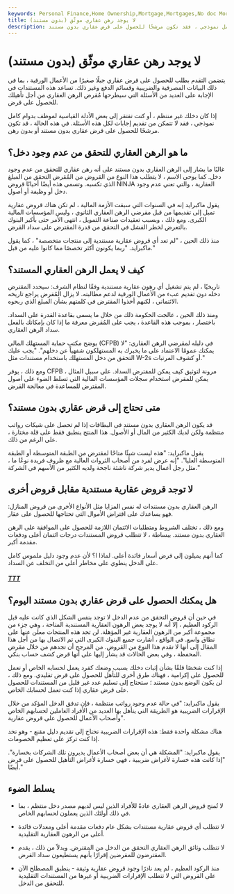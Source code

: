 ```yaml
---
keywords: Personal Finance,Home Ownership,Mortgage,Mortgages,No doc Mortgage,Non qm,Portfolio Loan,Self Employed
title: لا يوجد رهن عقاري موثّق (بدون مستند)
description: إذا كان دخلك غير منتظم أو كنت تفتقر إلى بعض الأدلة القياسية لموظف بدوام كامل نموذجي ، فقد تكون مرشحًا للحصول على قرض عقاري بدون مستند.
---
```


# لا يوجد رهن عقاري موثّق (بدون مستند)
يتضمن التقدم بطلب للحصول على قرض عقاري جبلًا صغيرًا من الأعمال الورقية ، بما في ذلك البيانات المصرفية والضريبية وقسائم الدفع وغير ذلك. تساعد هذه المستندات في الإجابة على العديد من الأسئلة التي سيطرحها مُقرض الرهن العقاري من أجل تأهيلك للحصول على قرض.

إذا كان دخلك غير منتظم ، أو كنت تفتقر إلى بعض الأدلة القياسية لموظف بدوام كامل نموذجي ، فقد لا تتمكن من تقديم إجابات لكل هذه الأسئلة. في هذه الحالة ، قد تكون مرشحًا للحصول على قرض عقاري بدون مستند أو بدون رهن.

## ما هو الرهن العقاري للتحقق من عدم وجود دخل؟

غالبًا ما يشار إلى الرهن العقاري بدون مستند على أنه رهن عقاري للتحقق من عدم وجود دخل. كما يوحي الاسم ، لا يتطلب هذا النوع من القروض من المُقرض التحقق من المبلغ الذي تكسبه. وتسمى هذه أيضًا أحيانًا قروض NINJA العقارية ، والتي تعني عدم وجود دخل أو وظيفة أو أصول.

يقول ماكبرايد إنه في السنوات التي سبقت الأزمة المالية ، لم تكن هناك قروض عقارية تميل إلى تقديمها من قبل مقرضي الرهن العقاري الثانوي ، وليس المؤسسات المالية الكبرى. ومع ذلك ، وبسبب تعقيدات صناعة التمويل ، انتهى الأمر حتى بأكبر البنوك بالتعرض لخطر الفشل في التحقق من قدرة المقترض على سداد القرض.

منذ ذلك الحين ، "لم تعد أي قروض عقارية مستندية إلى منتجات متخصصة" ، كما يقول ماكبرايد. "ربما يكونون أكثر تخصصًا مما كانوا عليه من قبل."

## كيف لا يعمل الرهن العقاري المستند؟

تاريخيًا ، لم يتم تشغيل أي رهون عقارية مستندية وفقًا لنظام الشرف: سيحدد المقترض دخله دون تقديم عبء من الأعمال الورقية لدعم مطالبته. لا يزال المُقرض يراجع تاريخه الائتماني ، لكنهم أخذوا المقترض في كلمتهم بشأن المبلغ الذي ربحوه.

ومنذ ذلك الحين ، عالجت الحكومة ذلك من خلال ما يسمى بقاعدة القدرة على السداد. باختصار ، بموجب هذه القاعدة ، يجب على المُقرض معرفة ما إذا كان بإمكانك بالفعل سداد الرهن العقاري.

يوضح مكتب حماية المستهلك المالي (CFPB) في دليله لمقرضي الرهن العقاري: "لا يمكنك عمومًا الاعتماد على ما يخبرك به المستهلكون شفهياً عن دخلهم". "يجب عليك التحقق من دخل المستهلك باستخدام مستندات مثل W-2s أو كشوف المرتبات."

ومع ذلك ، يوفر CFPB مرونة لتوثيق كيف يمكن للمقترض السداد. على سبيل المثال ، يمكن للمقرض استخدام سجلات المؤسسات المالية التي تسلط الضوء على أصول المقترض للمساعدة في معالجة القرض.

## متى تحتاج إلى قرض عقاري بدون مستند؟

قد يكون الرهن العقاري بدون مستند في البطاقات إذا لم تحصل على شيكات رواتب منتظمة ولكن لديك الكثير من المال أو الأصول. هذا المنتج ينطبق فقط على قلة مختارة ، على الرغم من ذلك.

يقول ماكبرايد: "هذه ليست شيئًا متاحًا لمقترض من الطبقة المتوسطة أو الطبقة المتوسطة العليا". "إنه عرض لفرد من أصحاب الثروات العالية مع ظروف فريدة نوعًا ما ، مثل رجل أعمال يدير شركة ناشئة ناجحة ولديه الكثير من الأسهم في الشركة."

## لا توجد قروض عقارية مستندية مقابل قروض أخرى

الرهن العقاري بدون مستندات له نفس المزايا مثل الأنواع الأخرى من قروض المنازل: فهو يساعدك على اقتراض الأموال التي تحتاجها للحصول على عقار.

ومع ذلك ، تختلف الشروط ومتطلبات الائتمان اللازمة للحصول على الموافقة على الرهن العقاري بدون مستند. ببساطة ، لا تتطلب قروض المستندات درجات ائتمان أعلى ودفعات مقدمة أكبر.

كما أنهم يميلون إلى فرض أسعار فائدة أعلى. لماذا ا؟ لأن عدم وجود دليل ملموس كامل على الدخل ينطوي على مخاطر أعلى من التخلف عن السداد.

<h5> <a href=""> TTT </a> </h5>

## هل يمكنك الحصول على قرض عقاري بدون مستند اليوم؟

في حين أن قروض التحقق من عدم الدخل لا توجد بنفس الشكل الذي كانت عليه قبل الركود العظيم ، إلا أنه لا يوجد بعض الرهون العقارية المستندية المتاحة ، وهي جزء من مجموعة أكبر من الرهون العقارية غير المؤهلة. لن تجد هذه المنتجات معلن عنها على نطاق واسع. في الواقع ، أشارت جميع البنوك الكبرى التي تم الاتصال بها من أجل هذا المقال إلى أنها لا تقدم هذا النوع من القروض. من المرجح أن تجدهم من خلال مقرض المحفظة ، وفي بعض الحالات قد يشار إليها على أنها قرض كشف حساب بنكي.

إذا كنت شخصًا قلقًا بشأن إثبات دخلك بسبب وضعك كفرد يعمل لحسابه الخاص أو تعمل للحصول على إكرامية ، فهناك طرق أخرى للتأهل للحصول على قرض تقليدي. ومع ذلك ، لن يكون الوضع بدون مستند ؛ ستحتاج إلى تسليم عدد غير قليل من المستندات للحصول على قرض عقاري إذا كنت تعمل لحسابك الخاص.

يقول ماكبرايد: "في حالة عدم وجود رواتب منتظمة ، فإن تدفق الدخل المؤكد من خلال الإقرارات الضريبية هو الطريقة التي يتأهل بها العديد من الأفراد العاملين لحسابهم الخاص وأصحاب الأعمال للحصول على قروض عقارية".

هناك مشكلة واحدة فقط: هذه الإقرارات الضريبية تحتاج إلى تقديم دليل مقنع - وهو تحد إذا كنت تركز على تعظيم الخصومات.

يقول ماكبرايد: "المشكلة هي أن بعض أصحاب الأعمال يديرون تلك الشركات بخسارة". "إذا كانت هذه خسارة لأغراض ضريبية ، فهي خسارة لأغراض التأهيل للحصول على قرض أيضًا."

## يسلط الضوء

- لا تُمنح قروض الرهن العقاري عادةً للأفراد الذين ليس لديهم مصدر دخل منتظم ، بما في ذلك أولئك الذين يعملون لحسابهم الخاص.

- لا تتطلب أي قروض عقارية مستندات بشكل عام دفعات مقدمة أعلى ومعدلات فائدة أعلى من الرهون العقارية التقليدية.

- لا تتطلب وثائق الرهن العقاري التحقق من الدخل من المقترض. وبدلاً من ذلك ، يقدم المقترضون للمقرضين إقرارًا بأنهم يستطيعون سداد القرض.

- منذ الركود العظيم ، لم يعد نادرًا وجود قروض عقارية وثيقة - ينطبق المصطلح الآن على القروض التي لا تتطلب الإقرارات الضريبية أو غيرها من المستندات التقليدية للتحقق من الدخل.

